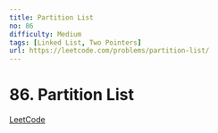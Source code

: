 ```yaml
---
title: Partition List
no: 86
difficulty: Medium
tags: [Linked List, Two Pointers]
url: https://leetcode.com/problems/partition-list/
---
```


# 86. Partition List

[LeetCode](https://leetcode.com/problems/partition-list/)

